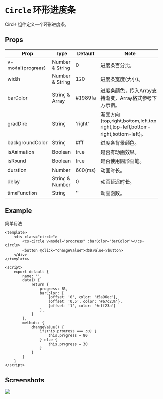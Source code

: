 
# `Circle` 环形进度条
Circle 组件定义一个环形进度条。

## Props
| Prop | Type | Default | Note |
|---|---|---|---|
| v-model(progress) | Number & String | 0 | 进度条百分比。
| width | Number & String | 120 | 进度条宽度(大小)。
| barColor | String & Array | #1989fa | 进度条颜色，传入Array支持渐变，Array格式参考下方示例。
| gradDire | String | 'right' | 渐变方向(top,right,bottom,left,top-right,top-left,bottom-right,bottom-left)。
| backgroundColor | String | #fff | 进度条背景颜色。
| isAnimation | Boolean | true | 是否有动画效果。
| isRound | Boolean | true | 是否使用圆形画笔。
| duration | Number | 600(ms) | 动画时长。
| delay | String & Number | 0 | 动画延迟时长。
| timeFunction | String | '' | 动画函数。

<!--
## Methods
None.

## Static Props
None.

## Static Methods
None.
-->

## Example
简单用法
```
<template>
    <div class="circle">
        <cs-circle v-model="progress" :barColor="barColor"></cs-circle>
        <button @click="changeValue">改变value</button>
    </div>
</template>

<script>
    export default {
        name: '',
        data() {
            return {
                progress: 85,
                barColor: [
                    {offset: '0', color: '#5a96ec'},
                    {offset: '0.5', color: '#67c23a'},
                    {offset: '1', color: '#eff23a'}
                ],
            }
        },
        methods: {
            changeValue() {
                if(this.progress === 30) {
                    this.progress = 80
                } else {
                    this.progress = 30
                }
            }
        }
    }
</script>

```

## Screenshots
![](https://rightinhome.oss-cn-hangzhou.aliyuncs.com/jlbk_xcx/2020/09/09/1599617721786.gif)
